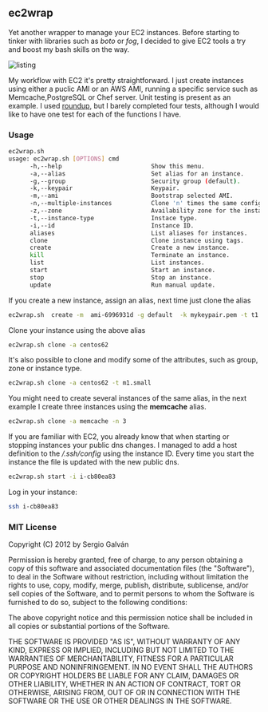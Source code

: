 ## ec2wrap 

Yet another wrapper to manage your EC2 instances. Before starting to tinker with libraries such as _boto_ or _fog_, I decided to give EC2 tools a try and boost my bash skills on the way. 

![listing](https://s3-eu-west-1.amazonaws.com/sgmac-images/listing.jpg)

My workflow with EC2 it's pretty straightforward. I just create instances using either a puclic AMI or an AWS AMI, running a specific service such as Memcache,PostgreSQL or Chef server. Unit testing is present as an example. I used [roundup](https://github.com/bmizerany/roundup), but I barely completed four tests, although I would like to have one test for each of the functions I have.

### Usage

```bash
ec2wrap.sh
usage: ec2wrap.sh [OPTIONS] cmd
      -h,--help                         Show this menu.
      -a,--alias                        Set alias for an instance.
      -g,--group                        Security group (default).
      -k,--keypair                      Keypair.
      -m,--ami                          Bootstrap selected AMI.
      -n,--multiple-instances           Clone 'n' times the same configuration.
      -z,--zone                         Availability zone for the instance.
      -t,--instance-type                Instace type.
      -i,--id                           Instance ID.
      aliases                           List aliases for instances.
      clone                             Clone instance using tags.
      create                            Create a new instance.
      kill                              Terminate an instance.
      list                              List instances.
      start                             Start an instance.
      stop                              Stop an instance.
      update                            Run manual update.
```

If you create a new instance, assign an alias, next time just clone the alias

```bash
ec2wrap.sh  create -m  ami-6996931d -g default  -k mykeypair.pem -t t1.micro -z eu-west-1a  --alias=centos62
```

Clone your instance using the above alias
```bash
ec2wrap.sh clone -a centos62
``` 
It's also possible to clone and modify some of the attributes, such as group, zone or instance type. 
```bash
ec2wrap.sh clone -a centos62 -t m1.small
```

You might need to create several instances of the same alias, in the next example I create three instances using the 
**memcache** alias.

```bash
ec2wrap.sh clone -a memcache -n 3
```
If you are familiar with EC2, you already know that when starting or stopping instances your public dns changes. I managed to add a host definition to the  _/.ssh/config_ using the instance ID. Every time you start the instance the file is updated with the new public dns. 

```bash
ec2wrap.sh start -i i-cb80ea83 
```
Log in your instance:
```bash
ssh i-cb80ea83

```
### MIT License 

Copyright (C) 2012 by Sergio Galván

Permission is hereby granted, free of charge, to any person obtaining a copy
of this software and associated documentation files (the "Software"), to deal
in the Software without restriction, including without limitation the rights
to use, copy, modify, merge, publish, distribute, sublicense, and/or sell
copies of the Software, and to permit persons to whom the Software is
furnished to do so, subject to the following conditions:

The above copyright notice and this permission notice shall be included in
all copies or substantial portions of the Software.

THE SOFTWARE IS PROVIDED "AS IS", WITHOUT WARRANTY OF ANY KIND, EXPRESS OR
IMPLIED, INCLUDING BUT NOT LIMITED TO THE WARRANTIES OF MERCHANTABILITY,
FITNESS FOR A PARTICULAR PURPOSE AND NONINFRINGEMENT. IN NO EVENT SHALL THE
AUTHORS OR COPYRIGHT HOLDERS BE LIABLE FOR ANY CLAIM, DAMAGES OR OTHER
LIABILITY, WHETHER IN AN ACTION OF CONTRACT, TORT OR OTHERWISE, ARISING FROM,
OUT OF OR IN CONNECTION WITH THE SOFTWARE OR THE USE OR OTHER DEALINGS IN
THE SOFTWARE.
